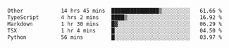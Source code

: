 <!--START_SECTION:waka-->

```txt
Other            14 hrs 45 mins  ███████████████▒░░░░░░░░░   61.66 %
TypeScript       4 hrs 2 mins    ████▒░░░░░░░░░░░░░░░░░░░░   16.92 %
Markdown         1 hr 30 mins    █▓░░░░░░░░░░░░░░░░░░░░░░░   06.29 %
TSX              1 hr 4 mins     █░░░░░░░░░░░░░░░░░░░░░░░░   04.50 %
Python           56 mins         █░░░░░░░░░░░░░░░░░░░░░░░░   03.97 %
```

<!--END_SECTION:waka--> 
 
